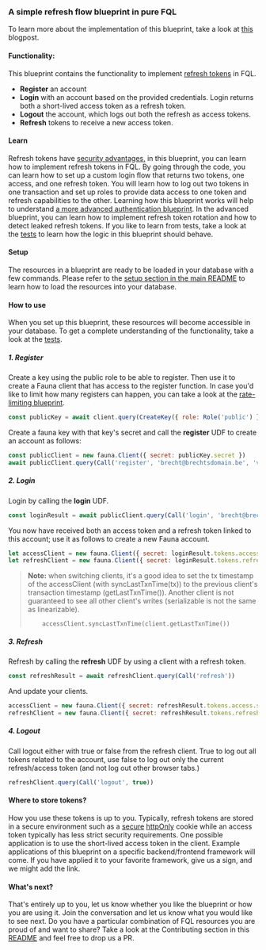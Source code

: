 ### A simple refresh flow blueprint in pure FQL 

To learn more about the implementation of this blueprint, take a look at [this](http://fauna.link/fauna-auth-blueprint1) blogpost.

#### Functionality:

This blueprint contains the functionality to implement [refresh tokens](https://auth0.com/blog/refresh-tokens-what-are-they-and-when-to-use-them/) in FQL. 

- **Register** an account
- **Login** with an account based on the provided credentials. Login returns both a short-lived access token as a refresh token. 
- **Logout** the account, which logs out both the refresh as access tokens. 
- **Refresh** tokens to receive a new access token. 

#### Learn

Refresh tokens have [security advantages,](https://stackoverflow.com/questions/3487991/why-does-oauth-v2-have-both-access-and-refresh-tokens?rq=1) in this blueprint, you can learn how to implement refresh tokens in FQL. By going through the code, you can learn how to set up a custom login flow that returns two tokens, one access, and one refresh token. You will learn how to log out two tokens in one transaction and set up roles to provide data access to one token and refresh capabilities to the other. Learning how this blueprint works will help to understand [a more advanced authentication blueprint](https://github.com/fauna-brecht/fauna-blueprints/tree/main/official/auth/refresh-tokens-advanced). In the advanced blueprint, you can learn how to implement refresh token rotation and how to detect leaked refresh tokens. If you like to learn from tests, take a look at the [tests](https://github.com/fauna-brecht/fauna-blueprints/tree/main/official/auth/refresh-tokens-advanced/tests) to learn how the logic in this blueprint should behave.

#### Setup

The resources in a blueprint are ready to be loaded in your database with a few commands. Please refer to the [setup section in the main README](https://github.com/fauna-brecht/fauna-blueprints/blob/main/README.md#set-up-a-blueprint) to learn how to load the resources into your database. 

#### How to use

When you set up this blueprint, these resources will become accessible in your database. To get a complete understanding of the functionality, take a look at the [tests](https://github.com/fauna-brecht/fauna-blueprints/tree/main/official/auth/refresh-tokens-simple/tests).

##### 1. Register

Create a key using the public role to be able to register. Then use it to create a Fauna client that has access to the register function. In case you'd like to limit how many registers can happen, you can take a look at the [rate-limiting blueprint](https://github.com/fauna-brecht/fauna-blueprints/tree/main/official/rate-limiting).

```javascript
const publicKey = await client.query(CreateKey({ role: Role('public') }))
```

Create a fauna key with that key's secret and call the **register** UDF to create an account as follows:

```javascript
const publicClient = new fauna.Client({ secret: publicKey.secret })
await publicClient.query(Call('register', 'brecht@brechtsdomain.be', 'verysecure'))
```

##### 2. Login

Login by calling the **login** UDF.

```javascript
const loginResult = await publicClient.query(Call('login', 'brecht@brechtsdomain.be', 'verysecure'))
```

You now have received both an access token and a refresh token linked to this account; use it as follows to create a new Fauna account. 

```javascript
let accessClient = new fauna.Client({ secret: loginResult.tokens.access.secret })
let refreshClient = new fauna.Client({ secret: loginResult.tokens.refresh.secret })
```

> **Note:**  when switching clients, it's a good idea to set the tx timestamp of the accessClient (with syncLastTxnTime(tx)) to the previous client's transaction timestamp (getLastTxnTime()). Another client is not guaranteed to see all other client's writes (serializable is not the same as linearizable). 
>
> ```    accessClient.syncLastTxnTime(client.getLastTxnTime())```

##### 3. Refresh

Refresh by calling the **refresh** UDF by using a client with a refresh token.

```javascript
const refreshResult = await refreshClient.query(Call('refresh'))
```

And update your clients. 

```javascript
accessClient = new fauna.Client({ secret: refreshResult.tokens.access.secret })
refreshClient = new fauna.Client({ secret: refreshResult.tokens.refresh.secret })
```

##### 4. Logout

Call logout either with true or false from the refresh client. True to log out all tokens related to the account, use false to log out only the current refresh/access token (and not log out other browser tabs.)

```javascript
refreshClient.query(Call('logout', true))
```

#### Where to store tokens?

How you use these tokens is up to you. Typically, refresh tokens are stored in a secure environment such as a [secure](https://owasp.org/www-community/controls/SecureCookieAttribute) [httpOnly](https://owasp.org/www-community/HttpOnly) cookie while an access token typically has less strict security requirements. One possible application is to use the short-lived access token in the client. Example applications of this blueprint on a specific backend/frontend framework will come. If you have applied it to your favorite framework, give us a sign, and we might add the link. 

#### What's next?

That's entirely up to you, let us know whether you like the blueprint or how you are using it. Join the conversation <insert forum announcement> and let us know what you would like to see next. Do you have a particular combination of FQL resources you are proud of and want to share? Take a look at the Contributing section in this [README](https://github.com/fauna-brecht/fauna-blueprints#set-up-a-blueprint) and feel free to drop us a PR. 

